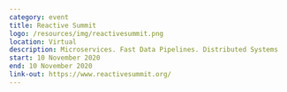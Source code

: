 ```yaml
---
category: event
title: Reactive Summit
logo: /resources/img/reactivesummit.png
location: Virtual
description: Microservices. Fast Data Pipelines. Distributed Systems
start: 10 November 2020
end: 10 November 2020
link-out: https://www.reactivesummit.org/
---
```

